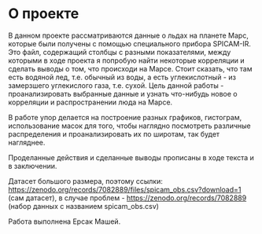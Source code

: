 # О проекте

В данном проекте рассматриваются данные о льдах на планете Марс, которые были получены с помощью специального прибора SPICAM-IR. Это файл, содержащий столбцы с разными показателями, между которыми в ходе проекта я попробую найти некоторые корреляции и сделать выводы о том, что происходи на Марсе. Стоит сказать, что там есть водяной лед, т.е. обычный из воды, а есть углекислотный - из замерзшего углекислого газа, т.е. сухой.
Цель данной работы - проанализировать выбранные данные и узнать что-нибудь новое о корреляции и распространении люда на Марсе.


В работе упор делается на построение разных графиков, гистограм, использование масок для того, чтобы наглядно посмотреть различные распределения и проанализировать их по широтам, так будет нагляднее.

Проделанные действия и сделанные выводы прописаны в ходе текста и в заключении.

Датасет большого размера, поэтому ссылки: https://zenodo.org/records/7082889/files/spicam_obs.csv?download=1 (сам датасет), в случае проблем - https://zenodo.org/records/7082889 (набор данных с названием spicam_obs.csv)


Работа выполнена Ерсак Машей.
